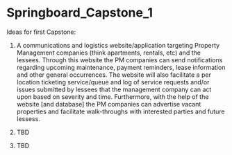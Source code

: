 # Springboard_Capstone_1
Ideas for first Capstone:

1. A communications and logistics website/application targeting Property Management companies (think apartments, rentals, etc) and the lessees. Through this website the PM companies can send notifications regarding upcoming maintenance, payment reminders, lease information and other general occurrences. The website will also facilitate a per location ticketing service/queue and log of service requests and/or issues submitted by lessees that the management company can act upon based on severity and time. Furthermore, with the help of the website [and database] the PM companies can advertise vacant properties and facilitate walk-throughs with interested parties and future lessess.

2. TBD

3. TBD
